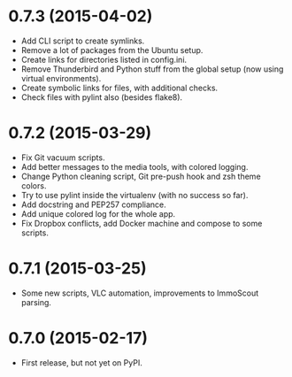 <a name="0.7.3"></a>

# 0.7.3 (2015-04-02)

-   Add CLI script to create symlinks.
-   Remove a lot of packages from the Ubuntu setup.
-   Create links for directories listed in config.ini.
-   Remove Thunderbird and Python stuff from the global setup (now using virtual environments).
-   Create symbolic links for files, with additional checks.
-   Check files with pylint also (besides flake8).

<a name="0.7.2"></a>

# 0.7.2 (2015-03-29)

-   Fix Git vacuum scripts.
-   Add better messages to the media tools, with colored logging.
-   Change Python cleaning script, Git pre-push hook and zsh theme colors.
-   Try to use pylint inside the virtualenv (with no success so far).
-   Add docstring and PEP257 compliance.
-   Add unique colored log for the whole app.
-   Fix Dropbox conflicts, add Docker machine and compose to some scripts.

<a name="0.7.1"></a>

# 0.7.1 (2015-03-25)

-   Some new scripts, VLC automation, improvements to ImmoScout parsing.

<a name="0.7.0"></a>

# 0.7.0 (2015-02-17)

-   First release, but not yet on PyPI.
